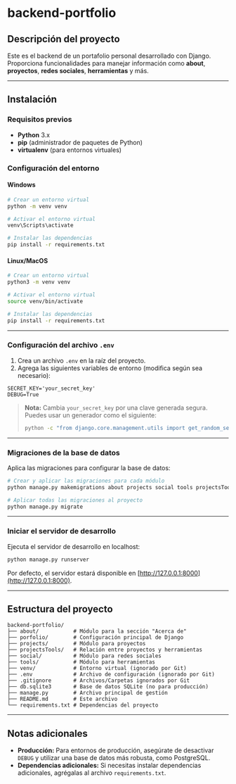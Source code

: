 # backend-portfolio

## Descripción del proyecto

Este es el backend de un portafolio personal desarrollado con Django. Proporciona funcionalidades para manejar información como **about**, **proyectos**, **redes sociales**, **herramientas** y más.

---

## Instalación

### Requisitos previos

- **Python** 3.x
- **pip** (administrador de paquetes de Python)
- **virtualenv** (para entornos virtuales)

### Configuración del entorno

#### Windows

```bash
# Crear un entorno virtual
python -m venv venv

# Activar el entorno virtual
venv\Scripts\activate

# Instalar las dependencias
pip install -r requirements.txt
```

#### Linux/MacOS

```bash
# Crear un entorno virtual
python3 -m venv venv

# Activar el entorno virtual
source venv/bin/activate

# Instalar las dependencias
pip install -r requirements.txt
```

---

### Configuración del archivo `.env`

1. Crea un archivo `.env` en la raíz del proyecto.
2. Agrega las siguientes variables de entorno (modifica según sea necesario):

```env
SECRET_KEY='your_secret_key'
DEBUG=True
```

> **Nota:** Cambia `your_secret_key` por una clave generada segura. Puedes usar un generador como el siguiente:
>
> ```bash
> python -c "from django.core.management.utils import get_random_secret_key; print(get_random_secret_key())"
> ```

---

### Migraciones de la base de datos

Aplica las migraciones para configurar la base de datos:

```bash
# Crear y aplicar las migraciones para cada módulo
python manage.py makemigrations about projects social tools projectsTools porfolio

# Aplicar todas las migraciones al proyecto
python manage.py migrate
```

---

### Iniciar el servidor de desarrollo

Ejecuta el servidor de desarrollo en localhost:

```bash
python manage.py runserver
```

Por defecto, el servidor estará disponible en [http://127.0.0.1:8000](http://127.0.0.1:8000).

---

## Estructura del proyecto

```plaintext
backend-portfolio/
├── about/           # Módulo para la sección "Acerca de"
├── porfolio/        # Configuración principal de Django
├── projects/        # Módulo para proyectos
├── projectsTools/   # Relación entre proyectos y herramientas
├── social/          # Módulo para redes sociales
├── tools/           # Módulo para herramientas
├── venv/            # Entorno virtual (ignorado por Git)
├── .env             # Archivo de configuración (ignorado por Git)
├── .gitignore       # Archivos/Carpetas ignorados por Git
├── db.sqlite3       # Base de datos SQLite (no para producción)
├── manage.py        # Archivo principal de gestión
├── README.md        # Este archivo
└── requirements.txt # Dependencias del proyecto
```

---

## Notas adicionales

- **Producción:** Para entornos de producción, asegúrate de desactivar `DEBUG` y utilizar una base de datos más robusta, como PostgreSQL.
- **Dependencias adicionales:** Si necesitas instalar dependencias adicionales, agrégalas al archivo `requirements.txt`.
